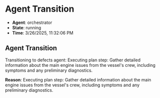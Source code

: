 # Agent Transition

- **Agent**: orchestrator
- **State**: running
- **Time**: 3/26/2025, 11:32:06 PM

## Agent Transition

Transitioning to defects agent: Executing plan step: Gather detailed information about the main engine issues from the vessel's crew, including symptoms and any preliminary diagnostics.

**Reason**: Executing plan step: Gather detailed information about the main engine issues from the vessel's crew, including symptoms and any preliminary diagnostics.

